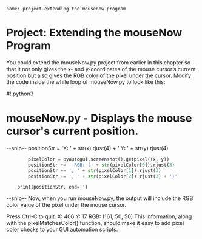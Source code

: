 ```ngMeta
name: project-extending-the-mousenow-program
```
# Project: Extending the mouseNow Program
You could extend the mouseNow.py project from earlier in this chapter so that it not only gives the x- and y-coordinates of the mouse cursor’s current position but also gives the RGB color of the pixel under the cursor. Modify the code inside the while loop of mouseNow.py to look like this:


#! python3
# mouseNow.py - Displays the mouse cursor's current position.
--snip--
        positionStr = 'X: ' + str(x).rjust(4) + ' Y: ' + str(y).rjust(4)
```python
        pixelColor = pyautogui.screenshot().getpixel((x, y))
        positionStr += ' RGB: (' + str(pixelColor[0]).rjust(3)
        positionStr += ', ' + str(pixelColor[1]).rjust(3)
        positionStr += ', ' + str(pixelColor[2]).rjust(3) + ')'
```
        print(positionStr, end='')
--snip--
Now, when you run mouseNow.py, the output will include the RGB color value of the pixel under the mouse cursor.


Press Ctrl-C to quit.
X:  406 Y:   17 RGB: (161, 50, 50)
This information, along with the pixelMatchesColor() function, should make it easy to add pixel color checks to your GUI automation scripts.